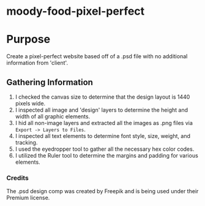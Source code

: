# moody-food-pixel-perfect

# Purpose

Create a pixel-perfect website based off of a .psd file with no additional information from 'client'.

## Gathering Information

1. I checked the canvas size to determine that the design layout is 1440 pixels wide. 
2. I inspected all image and 'design' layers to determine the height and width of all graphic elements.
3. I  hid all non-image layers and extracted all the images as .png files via `Export -> Layers to Files`.
4. I inspected all text elements to determine font style, size, weight, and tracking. 
5. I used the eyedropper tool to gather all the necessary hex color codes.
6. I utilized the Ruler tool to determine the margins and padding for various elements. 




### Credits
The .psd design comp was created by Freepik and is being used under their Premium license.

